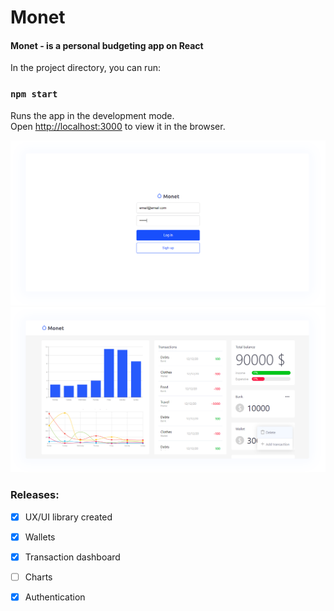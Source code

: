 # Monet

#### Monet - is a personal budgeting app on React

In the project directory, you can run:

### `npm start`

Runs the app in the development mode.<br />
Open [http://localhost:3000](http://localhost:3000) to view it in the browser.


<img src="screen-shots/img_1.png" width="900px">
<img src="screen-shots/img_2.png" width="900px">


### Releases:

- [x] UX/UI library created
- [x] Wallets
- [x] Transaction dashboard
- [ ] Charts
- [x] Authentication 


